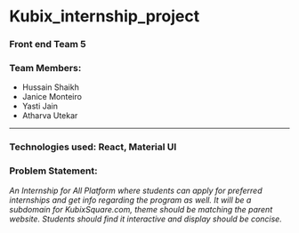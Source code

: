 # Kubix_internship_project
### Front end Team 5
### Team Members:
- Hussain Shaikh <br />
- Janice Monteiro <br />
- Yasti Jain <br />
- Atharva Utekar

<hr/>


### Technologies used: React, Material UI

### Problem Statement:
*An Internship for All Platform where students can apply for preferred internships and 
get info regarding the program as well. It will be a subdomain for KubixSquare.com, 
theme should be matching the parent website. Students should find it interactive and 
display should be concise.*

